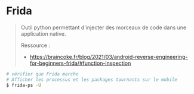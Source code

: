 # Frida

> Outil python permettant d'injecter des morceaux de code dans une application native.
>
> Ressource :
>
> - https://braincoke.fr/blog/2021/03/android-reverse-engineering-for-beginners-frida/#function-inspection

```bash
# vérifier que Frida marche
# Afficher les processus et les packages tournants sur le mobile
$ frida-ps -U 
```


